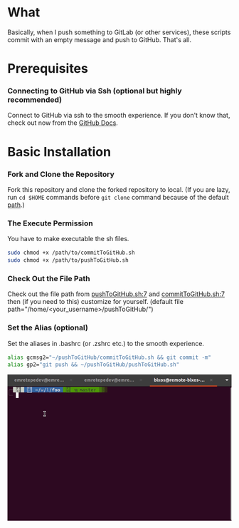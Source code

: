 # What

Basically, when I push something to GitLab (or other services), these scripts commit with an empty message and push to GitHub. That's all.

# Prerequisites

### Connecting to GitHub via Ssh (optional but highly recommended)

Connect to GitHub via ssh to the smooth experience. If you don't know that, check out now from the [GitHub Docs](https://docs.github.com/en/authentication/connecting-to-github-with-ssh).

# Basic Installation

### Fork and Clone the Repository

Fork this repository and clone the forked repository to local. (If you are lazy, run `cd $HOME` commands before `git clone` command because of the default [path](README.md#check-out-the-file-path).)

### The Execute Permission

You have to make executable the sh files.

```bash
sudo chmod +x /path/to/commitToGitHub.sh
sudo chmod +x /path/to/pushToGitHub.sh
```

### Check Out the File Path

Check out the file path from [pushToGitHub.sh:7](https://github.com/emretepedev/pushToGitHub/blob/master/pushToGitHub.sh#L7) and [commitToGitHub.sh:7](https://github.com/emretepedev/pushToGitHub/blob/master/commitToGitHub.sh#L7) then (if you need to this) customize for yourself. (default file path="/home/<your_username>/pushToGitHub/")

### Set the Alias (optional)

Set the aliases in .bashrc (or .zshrc etc.) to the smooth experience.

```bash
alias gcmsg2="~/pushToGitHub/commitToGitHub.sh && git commit -m"
alias gp2="git push && ~/pushToGitHub/pushToGitHub.sh"
```

![tutorial](tutorial.gif)
